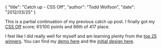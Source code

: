 {
  "title": "Catch up - CSS Off",
  "author": "Todd Wolfson",
  "date": "2012/03/25"
}

This is a partial continuation of my previous catch up post. I finally got my [CSS Off](http://www.unmatchedstyle.com/cssoff/index.php) score; 61/100 points and 66th of 417 place.

I feel like I did really well for myself and am learning plenty from the [top 25 winners](http://www.unmatchedstyle.com/news/cssoff-winners-2012.php). You can find my [demo here](http://twolfson.com/public/portfolio/css_off/index.html) and the [initial design here](http://www.unmatchedstyle.com/cssoff/signup.php).